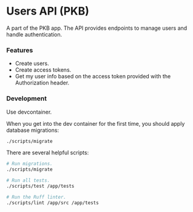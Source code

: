 # Users API (PKB)

A part of the PKB app. The API provides endpoints to manage users and handle authentication.

### Features

- Create users.
- Create access tokens.
- Get my user info based on the access token provided with the Authorization header.

### Development

Use devcontainer.

When you get into the dev container for the first time, you should apply database migrations:
```bash
./scripts/migrate
```

There are several helpful scripts:
```bash
# Run migrations.
./scripts/migrate

# Run all tests.
./scripts/test /app/tests

# Run the Ruff linter.
./scripts/lint /app/src /app/tests
```
